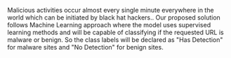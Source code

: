 Malicious activities occur almost every single minute everywhere in the world which can be initiated by black hat hackers.. Our proposed solution follows Machine Learning approach where the model uses supervised learning methods and will be capable of classifying if the requested URL is malware or benign. So the class labels will be declared as "Has Detection" for malware sites and "No Detection" for benign sites.
